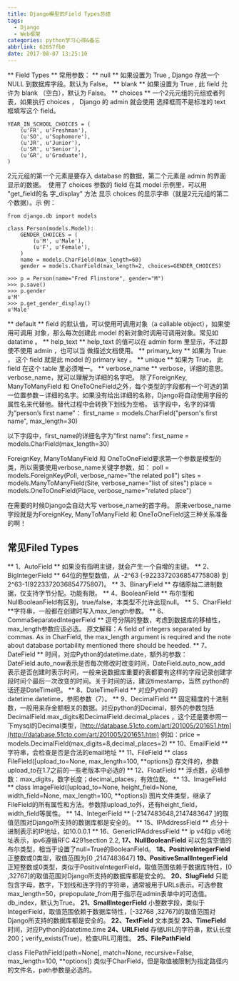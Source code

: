 ```yaml
---
title: Django模型的Field Types总结
tags:
  - Django
  - Web框架
categories: python学习心得&备忘
abbrlink: 62657fb0
date: 2017-08-07 13:25:10
---
```


** Field Types **
常用参数：
** null **
如果设置为 True , Django 存放一个 NULL 到数据库字段。默认为 False。
** blank **
如果设置为 True , 此 field 允许为 blank （空白），默认为 False。
** choices **
一个2元元组的元组或者列表，如果执行 choices ， Django 的 admin 就会使用 选择框而不是标准的 text 框填写这个 field。
```
YEAR_IN_SCHOOL_CHOICES = (
    (u'FR', u'Freshman'),
    (u'SO', u'Sophomore'),
    (u'JR', u'Junior'),
    (u'SR', u'Senior'),
    (u'GR', u'Graduate'),
)
```

2元元组的第一个元素是要存入 database 的数据，第二个元素是 admin 的界面 显示的数据。 
使用了 choices 参数的 field 在其 model 示例里，可以用 "get_field的名 字_display" 方法 显示 choices 的显示字串（就是2元元组的第二个数据）。示 例：
```
from django.db import models

class Person(models.Model):
    GENDER_CHOICES = (
        (u'M', u'Male'),
        (u'F', u'Female'),
    )
    name = models.CharField(max_length=60)
    gender = models.CharField(max_length=2, choices=GENDER_CHOICES)
```

```
>>> p = Person(name="Fred Flinstone", gender="M")
>>> p.save()
>>> p.gender
u'M'
>>> p.get_gender_display()
u'Male'
```

** default **
field 的默认值，可以使用可调用对象（a callable object），如果使用可调用 对象，那么每次创建此 model 的新对象时调用可调用对象。常见如 datatime 。
** help_text **
help_text 的值可以在 admin form 里显示，不过即使不使用 admin ，也可以当 做描述文档使用。
** primary_key **
如果为 True ， 这个 field 就是此 model 的 primary key 。
** unique **
如果为 True， 此 field 在这个 table 里必须唯一。
** verbose_name **
verbose，详细的意思。verbose_name，就可以理解为详细的名字吧。
除了ForeignKey, ManyToManyField 和 OneToOneField之外，每个类型的字段都有一个可选的第一位置参数－详细的名字。如果没有给出详细的名称，Django将自动使用字段的属性名来代替他。替代过程中会转换下划线为空格。
该字段中，名字的详情为”person’s first name”：
first_name = models.CharField("person's first name", max_length=30)

以下字段中，first_name的详细名字为"first name":
first_name = models.CharField(max_length=30)

ForeignKey, ManyToManyField 和 OneToOneField要求第一个参数是模型的类，所以需要使用verbose_name关键字参数，如：
poll = models.ForeignKey(Poll, verbose_name="the related poll")
sites = models.ManyToManyField(Site, verbose_name="list of sites")
place = models.OneToOneField(Place, verbose_name="related place")

在需要的时候Django会自动大写 verbose_name的首字母。
原来verbose_name字段就是为ForeignKey, ManyToManyField 和 OneToOneField这三种关系准备的啊！

## 常见Filed Types
** 1、AutoField **
如果没有指明主键，就会产生一个自增的主键。
** 2、BigIntegerField **
64位的整型数值，从 -2^63 (-9223372036854775808) 到 2^63-1(9223372036854775807)。
** 3、BinaryField **
存储原始二进制数据，仅支持字节分配。功能有限。
** 4、BooleanField **
布尔型和NullBooleanField有区别，true/false，本类型不允许出现null。
** 5、CharField **字符串，一般都在创建时写入max_length参数。
** 6、CommaSeparatedIntegerField **
逗号分隔的整数，考虑到数据库的移植性，max_length参数应该必选。
原文解释：A field of integers separated by commas. As in CharField, the max_length argument is required and the note about database portability mentioned there should be heeded.
** 7、DateField **
时间，对应Python的datetime.date，额外的参数：DateField.auto_now表示是否每次修改时改变时间，DateField.auto_now_add 表示是否创建时表示时间，一般来说数据库重要的表都要有这样的字段记录创建字段时间个最后一次改变的时间。关于时间的话，建议timestamp，当然 python的话还是DateTime吧。
** 8、DateTimeField **
对应Python的datetime.datetime，参照参数（7）。
** 9、DecimalField **
固定精度的十进制数，一般用来存金额相关的数据。对应python的Decimal，额外的参数包括DecimalField.max_digits和DecimalField.decimal_places ，这个还是要参照一下mysql的Decimal类型，[http://database.51cto.com/art/201005/201651.htm](http://database.51cto.com/art/201005/201651.htm)
例如：price = models.DecimalField(max_digits=8,decimal_places=2)
** 10、EmailField **
字符串，会检查是否是合法的email地址
** 11、FileField **
class FileField([upload_to=None, max_length=100, **options])
存文件的，参数upload_to在1.7之前的一些老版本中必选的
** 12、FloatField **
浮点数，必填参数：max_digits，数字长度；decimal_places，有效位数。
** 13、ImageField **
class ImageField([upload_to=None, height_field=None, width_field=None, max_length=100, **options])
图片文件类型，继承了FileField的所有属性和方法。参数除upload_to外，还有height_field，width_field等属性。
** 14、IntegerField **
[-2147483648,2147483647 ]的取值范围对Django所支持的数据库都是安全的。
** 15、IPAddressField **
点分十进制表示的IP地址，如10.0.0.1
** 16、GenericIPAddressField **
ip v4和ip v6地址表示，ipv6遵循RFC 4291section 2.2,
**17、NullBooleanField**
可以包含空值的布尔类型，相当于设置了null=True的BooleanField。
**18、PositiveIntegerField**
正整数或0类型，取值范围为[0 ,2147483647]
**19、PositiveSmallIntegerField**
正短整数或0类型，类似于PositiveIntegerField，取值范围依赖于数据库特性，[0 ,32767]的取值范围对Django所支持的数据库都是安全的。
**20、SlugField**
只能包含字母，数字，下划线和连字符的字符串，通常被用于URLs表示。可选参数max_length=50，prepopulate_from用于指示在admin表单中的可选值。db_index，默认为True。
**21、SmallIntegerField**
小整数字段，类似于IntegerField，取值范围依赖于数据库特性，[-32768 ,32767]的取值范围对Django所支持的数据库都是安全的。
**22、TextField**
文本类型
**23、TimeField**
时间，对应Python的datetime.time
**24、URLField**
存储URL的字符串，默认长度200；verify_exists(True)，检查URL可用性。
**25、FilePathField**

class FilePathField(path=None[, match=None, recursive=False, max_length=100, **options])
类似于CharField，但是取值被限制为指定路径内的文件名，path参数是必选的。
